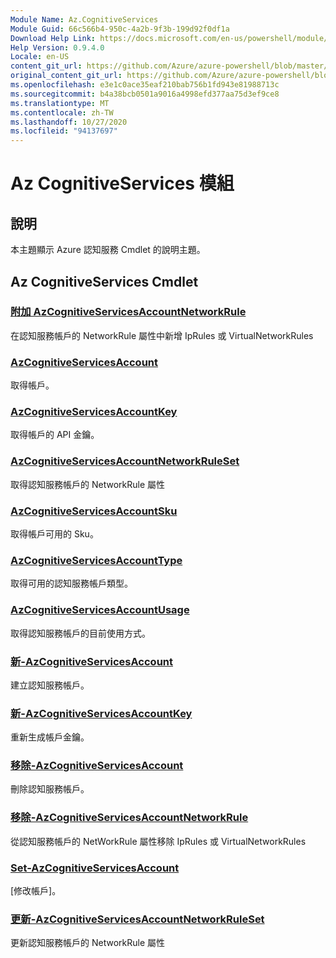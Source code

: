 ```yaml
---
Module Name: Az.CognitiveServices
Module Guid: 66c566b4-950c-4a2b-9f3b-199d92f0df1a
Download Help Link: https://docs.microsoft.com/en-us/powershell/module/az.cognitiveservices
Help Version: 0.9.4.0
Locale: en-US
content_git_url: https://github.com/Azure/azure-powershell/blob/master/src/CognitiveServices/CognitiveServices/help/Az.CognitiveServices.md
original_content_git_url: https://github.com/Azure/azure-powershell/blob/master/src/CognitiveServices/CognitiveServices/help/Az.CognitiveServices.md
ms.openlocfilehash: e3e1c0ace35eaf210bab756b1fd943e81988713c
ms.sourcegitcommit: b4a38bcb0501a9016a4998efd377aa75d3ef9ce8
ms.translationtype: MT
ms.contentlocale: zh-TW
ms.lasthandoff: 10/27/2020
ms.locfileid: "94137697"
---
```

# Az CognitiveServices 模組
## 說明
本主題顯示 Azure 認知服務 Cmdlet 的說明主題。

## Az CognitiveServices Cmdlet
### [附加 AzCognitiveServicesAccountNetworkRule](Add-AzCognitiveServicesAccountNetworkRule.md)
在認知服務帳戶的 NetworkRule 屬性中新增 IpRules 或 VirtualNetworkRules

### [AzCognitiveServicesAccount](Get-AzCognitiveServicesAccount.md)
取得帳戶。

### [AzCognitiveServicesAccountKey](Get-AzCognitiveServicesAccountKey.md)
取得帳戶的 API 金鑰。

### [AzCognitiveServicesAccountNetworkRuleSet](Get-AzCognitiveServicesAccountNetworkRuleSet.md)
取得認知服務帳戶的 NetworkRule 屬性

### [AzCognitiveServicesAccountSku](Get-AzCognitiveServicesAccountSku.md)
取得帳戶可用的 Sku。

### [AzCognitiveServicesAccountType](Get-AzCognitiveServicesAccountType.md)
取得可用的認知服務帳戶類型。

### [AzCognitiveServicesAccountUsage](Get-AzCognitiveServicesAccountUsage.md)
取得認知服務帳戶的目前使用方式。

### [新-AzCognitiveServicesAccount](New-AzCognitiveServicesAccount.md)
建立認知服務帳戶。

### [新-AzCognitiveServicesAccountKey](New-AzCognitiveServicesAccountKey.md)
重新生成帳戶金鑰。

### [移除-AzCognitiveServicesAccount](Remove-AzCognitiveServicesAccount.md)
刪除認知服務帳戶。

### [移除-AzCognitiveServicesAccountNetworkRule](Remove-AzCognitiveServicesAccountNetworkRule.md)
從認知服務帳戶的 NetWorkRule 屬性移除 IpRules 或 VirtualNetworkRules

### [Set-AzCognitiveServicesAccount](Set-AzCognitiveServicesAccount.md)
[修改帳戶]。

### [更新-AzCognitiveServicesAccountNetworkRuleSet](Update-AzCognitiveServicesAccountNetworkRuleSet.md)
更新認知服務帳戶的 NetworkRule 屬性

